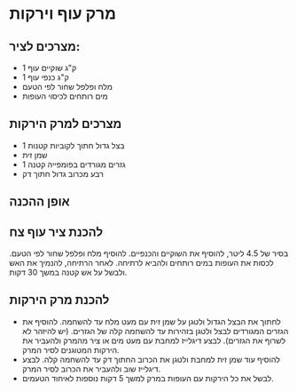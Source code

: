 # מרק עוף וירקות
## מצרכים לציר:
* 1 ק"ג שוקיים עוף
* 1 ק"ג כנפי עוף
* מלח ופלפל שחור לפי הטעם
* מים רותחים לכיסוי העופות
## מצרכים למרק הירקות
* 1 בצל גדול חתוך לקוביות קטנות
* שמן זית
* 1 גזרים מגורדים בפומפייה קטנה 
* רבע מכרוב גדול חתוך דק
## אופן ההכנה
## להכנת ציר עוף צח

בסיר של 4.5 ליטר, להוסיף את השוקיים והכנפיים.
להוסיף מלח ופלפל שחור לפי הטעם.
לכסות את העופות במים רותחים ולהביא לרתיחה.
לאחר הרתיחה, להנמיך את האש ולבשל על אש קטנה במשך 30 דקות.

## להכנת מרק הירקות
* לחתוך את הבצל הגדול ולטגן על שמן זית עם מעט מלח עד להשחמה.
להוסיף את הגזרים המגורדים לבצל ולטגן בזהירות עד להשחמה קלה של הגזרים. (יש להיזהר לא לשרוף את הגזרים).
לבצע דיגלייז למחבת עם מעט מים או ציר מהמרק ולהעביר את הירקות המטוגנים לסיר המרק.
* להוסיף עוד שמן זית למחבת ולטגן את הכרוב החתוך דק עד להשחמה קלה.
לבצע דיגלייז שוב ולהעביר את הכרוב לסיר המרק.
* לבשל את כל הירקות עם העופות במרק למשך 5 דקות נוספות לאיחוד הטעמים.
 